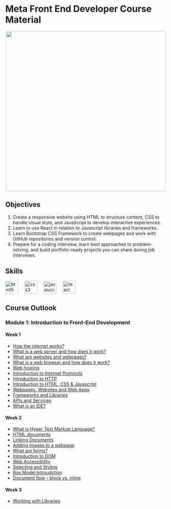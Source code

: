 # Meta Front End Developer Course Material

<div align="center">
  <img height="500" src="https://images.unsplash.com/photo-1636114666138-b5047ca8ec84?q=80&w=2940&auto=format&fit=crop&ixlib=rb-4.0.3&ixid=M3wxMjA3fDB8MHxwaG90by1wYWdlfHx8fGVufDB8fHx8fA%3D%3D"  />
</div>

## Objectives
1. Create a responsive website using HTML to structure content, CSS to handle visual style, and JavaScript to develop interactive experiences. 
2. Learn to use React in relation to Javascript libraries and frameworks.
3. Learn Bootstrap CSS Framework to create webpages and work with GitHub repositories and version control.
4. Prepare for a coding interview, learn best approaches to problem-solving, and build portfolio-ready projects you can share during job interviews.

## Skills 

<div align="left">
  <img src="https://cdn.jsdelivr.net/gh/devicons/devicon/icons/html5/html5-original.svg" height="40" alt="html5 logo"  />
  <img width="12" />
  <img src="https://cdn.jsdelivr.net/gh/devicons/devicon/icons/css3/css3-original.svg" height="40" alt="css3 logo"  />
  <img width="12" />
  <img src="https://cdn.jsdelivr.net/gh/devicons/devicon/icons/javascript/javascript-original.svg" height="40" alt="javascript logo"  />
  <img width="12" />
  <img src="https://cdn.jsdelivr.net/gh/devicons/devicon/icons/react/react-original.svg" height="40" alt="react logo"  />
</div>

###

## Course Outlook
### Module 1: Introduction to Front-End Development
#### Week 1
- [How the internet works?](https://github.com/ilocodes/meta-front-end-developer/blob/main/Week%201/how-the-internet-works.md)
- [What is a web server and how does it work?](https://github.com/ilocodes/meta-front-end-developer/blob/main/Week%201/What-is-a-web-server.md)
- [What are websites and webpages?](https://github.com/ilocodes/meta-front-end-developer/blob/main/Week%201/what-are-websites-and-webpages.md)
- [What is a web browser and how does it work?](https://github.com/ilocodes/meta-front-end-developer/blob/main/Week%201/What-is-a-web%20browser.md)
- [Web hosting](https://github.com/ilocodes/meta-front-end-developer/blob/main/Week%201/web-hosting.md)
- [Introduction to Internet Protocols](https://github.com/ilocodes/meta-front-end-developer/blob/main/Week%201/internet-protocol.md)
- [Introduction to HTTP](https://github.com/ilocodes/meta-front-end-developer/blob/main/Week%201/introduction-to-http.md)
- [Introduction to HTML, CSS & Javascript](https://github.com/ilocodes/meta-front-end-developer/blob/main/Week%201/intro-to-front-end-languages.md)
- [Webpages, Websites and Web Apps](https://github.com/ilocodes/meta-front-end-developer/blob/main/Week%201/webpages_websites_webapps.md)
- [Frameworks and Libraries](https://github.com/ilocodes/meta-front-end-developer/blob/main/Week%201/frameworks-and-libraries.md)
- [APIs and Services](https://github.com/ilocodes/meta-front-end-developer/blob/main/Week%201/api-and-services.md)
- [What is an IDE?](https://github.com/ilocodes/meta-front-end-developer/blob/main/Week%201/ide.md)

#### Week 2
- [What is Hyper Text Markup Language?](https://github.com/ilocodes/meta-front-end-developer/blob/main/Week2/what-is-html.md)
- [HTML documents](https://github.com/ilocodes/meta-front-end-developer/blob/main/Week2/index.html)
- [Linking Documents](https://github.com/ilocodes/Little-Lemon-Cafe/tree/main)
- [Adding images to a webpage](https://github.com/ilocodes/Little-Lemon-Cafe/tree/main)
- [What are forms?](https://github.com/ilocodes/meta-front-end-developer/blob/main/Week2/what-are-forms.md)
- [Introduction to DOM](https://github.com/ilocodes/meta-front-end-developer/blob/main/Week2/introduction-to-dom.md)
- [Web Accessibility](https://github.com/ilocodes/meta-front-end-developer/blob/main/Week2/web-accessibility.md)
- [Selecting and Styling](https://github.com/ilocodes/meta-front-end-developer/blob/main/Week2/selecting-and-styling.md)
- [Box Model Introudction](https://github.com/ilocodes/meta-front-end-developer/blob/main/Week2/box-model-introduction.md)
- [Document flow - block vs. inline](https://github.com/ilocodes/meta-front-end-developer/blob/main/Week2/document-flow.md)

#### Week 3
- [Working with Libraries](https://github.com/ilocodes/meta-front-end-developer/blob/main/week%203/working-with-libraries.md)
